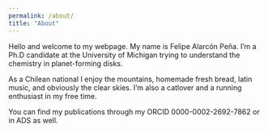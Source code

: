 ```yaml
---
permalink: /about/
title: "About"
---
```



Hello and welcome to my webpage. My name is Felipe Alarcón Peña. I’m a Ph.D candidate at the University of Michigan trying to understand the chemistry in planet-forming disks.

As a Chilean national I enjoy the mountains, homemade fresh bread, latin music, and obviously the clear skies. I’m also a catlover and a running enthusiast in my free time.

You can find my publications through my ORCID 0000-0002-2692-7862 or in ADS as well.

